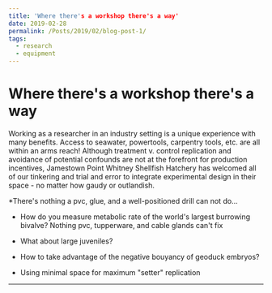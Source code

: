 ```yaml
---
title: 'Where there's a workshop there's a way'
date: 2019-02-28
permalink: /Posts/2019/02/blog-post-1/
tags:
  - research
  - equipment
---
```

Where there's a workshop there's a way
======

Working as a researcher in an industry setting is a unique experience with many benefits.
Access to seawater, powertools, carpentry tools, etc. are all within an arms reach!
Although treatment v. control replication and avoidance of potential confounds are not at the forefront for
production incentives, Jamestown Point Whitney Shellfish Hatchery has welcomed all of our tinkering
and trial and error to integrate experimental design in their space - no matter how gaudy or outlandish.

*There's nothing a pvc, glue, and a well-positioned drill can not do...
  * How do you measure metabolic rate of the world's largest burrowing bivalve? Nothing pvc, tupperware, and cable glands can't fix
<!-- ([Adult chambers](https://SamGurr.github.io/images/adult_chambers.JPG)) -->
  * What about large juveniles?
<!-- ([Respration vials](https://SamGurr.github.io/images/resp_chambers.JPG)) -->
  * How to take advantage of the negative bouyancy of geoduck embryos?
<!-- ([Garbage lids as conical tank inserts](https://SamGurr.github.io/images/hatch_setup.JPG)) -->
  * Using minimal space for maximum "setter" replication
<!-- ([Mini-silo downwellers](https://SamGurr.github.io/images/mini_silos.JPG)) -->
------
